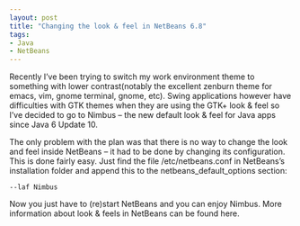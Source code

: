 ```yaml
---
layout: post
title: "Changing the look & feel in NetBeans 6.8"
tags:
- Java
- NetBeans
---
```


Recently I’ve been trying to switch my work environment theme to
something with lower contrast(notably the excellent zenburn theme for
emacs, vim, gnome terminal, gnome, etc). Swing
applications however have difficulties with GTK themes when they are
using the GTK+ look & feel so I’ve decided to go to Nimbus – the new
default look & feel for Java apps since Java 6 Update 10.

The only problem with the plan was that there is no way to change the
look and feel inside NetBeans – it had to be done by changing its
configuration. This is done fairly easy. Just find the file
/etc/netbeans.conf in NetBeans’s installation folder and append this to
the netbeans_default_options section:

`--laf Nimbus`

Now you just have to (re)start NetBeans and you can enjoy Nimbus. More
information about look & feels in NetBeans can be found here.
